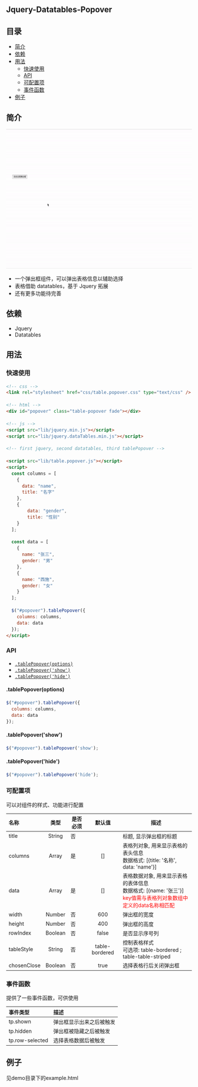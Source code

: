 ## Jquery-Datatables-Popover

## 目录

- [简介](#简介)
- [依赖](#依赖)
- [用法](#用法)
  - [快速使用](#快速使用)
  - [API](#api)
  - [可配置项](#可配置项)
  - [事件函数](#事件函数)
- [例子](#例子)

## 简介

![Jquery-Datatables-Popover](https://github.com/laurus-tech/jquery-datatables-popover/blob/master/assets/example.gif?raw=true)

- 一个弹出框组件，可以弹出表格信息以辅助选择
- 表格借助 datatables，基于 Jquery 拓展
- 还有更多功能待完善

## 依赖

- Jquery
- Datatables

## 用法

### 快速使用

```html
<!-- css -->
<link rel="stylesheet" href="css/table.popover.css" type="text/css" />

<!-- html -->
<div id="popover" class="table-popover fade"></div>

<!-- js -->
<script src="lib/jquery.min.js"></script>
<script src="lib/jquery.dataTables.min.js"></script>

<!-- first jquery, second datatables, third tablePopover -->

<script src="lib/table.popover.js"></script>
<script>
  const columns = [
    {
      data: "name",
      title: "名字"
    },
    {
        data: "gender",
        title: "性别"
    }
  ];

  const data = [
    {
      name: "张三",
      gender: "男"
    },
    {
      name: "西施",
      gender: "女"
    }
  ];

  $("#popover").tablePopover({
    columns: columns,
    data: data
  });
</script>
```

### API

- [`.tablePopover(options)`](<#.tablePopover(options))>)
- [`.tablePopover('show')`](<#.tablePopover('show'))>)
- [`.tablePopover('hide')`](<#.tablePopover('hide'))>)

#### .tablePopover(options)

```javascript
$("#popover").tablePopover({
  columns: columns,
  data: data
});
```

####    .tablePopover('show')
```javascript
$("#popover").tablePopover('show');
```

####    .tablePopover('hide')
```javascript
$("#popover").tablePopover('hide');
```

### 可配置项
可以对组件的样式、功能进行配置

|   名称    |   类型   |  是否必须  |  默认值  |       描述          |
|  :----   | :----:  |    ----   | :----:  |      ----          |
| title      | String  |     否    |         | 标题, 显示弹出框的标题      |
| columns |  Array  |     是    |   []    | 表格列对象, 用来显示表格的表头信息 <br> 数据格式: [{title: '名称', data: 'name'}]|
| data | Array | 是        | [] |  表格数据对象, 用来显示表格的表体信息 <br> 数据格式: [{name: '张三'}]<br><font color="#FF0505">key值需与表格列对象数组中定义的data名称相匹配</font> |
| width  | Number | 否| 600 | 弹出框的宽度  |
| height  | Number | 否| 400 |  弹出框的高度 |
| rowIndex  | Boolean | 否| false | 是否显示序号列  |
| tableStyle  | String | 否| table-bordered | 控制表格样式 <br> 可选项: table-bordered ; table-table-striped |
| chosenClose  | Boolean | 否| true | 选择表格行后关闭弹出框  |

### 事件函数
提供了一些事件函数，可供使用

|   事件类型    |   描述   |
|  :----   | :----  |
|tp.shown| 弹出框显示出来之后被触发|
|tp.hidden| 弹出框被隐藏之后被触发|
|tp.row-selected | 选择表格数据后被触发|


## 例子

见demo目录下的example.html

